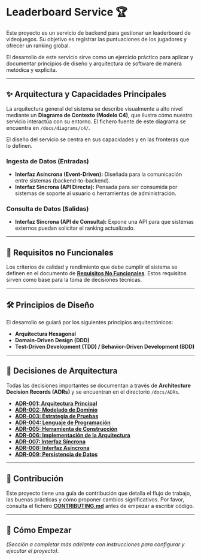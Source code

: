 # Leaderboard Service 🏆

Este proyecto es un servicio de backend para gestionar un leaderboard de videojuegos. Su objetivo es registrar las puntuaciones de los jugadores y ofrecer un ranking global.

El desarrollo de este servicio sirve como un ejercicio práctico para aplicar y documentar principios de diseño y arquitectura de software de manera metódica y explícita.

---

## ✨ Arquitectura y Capacidades Principales

La arquitectura general del sistema se describe visualmente a alto nivel mediante un **Diagrama de Contexto (Modelo C4)**, que ilustra cómo nuestro servicio interactúa con su entorno. El fichero fuente de este diagrama se encuentra en `/docs/diagrams/c4/`.



El diseño del servicio se centra en sus capacidades y en las fronteras que lo definen.

### Ingesta de Datos (Entradas)

* **Interfaz Asíncrona (Event-Driven):** Diseñada para la comunicación entre sistemas (backend-to-backend).
* **Interfaz Síncrona (API Directa):** Pensada para ser consumida por sistemas de soporte al usuario o herramientas de administración.

### Consulta de Datos (Salidas)

* **Interfaz Síncrona (API de Consulta):** Expone una API para que sistemas externos puedan solicitar el ranking actualizado.

---

## 🎯 Requisitos no Funcionales

Los criterios de calidad y rendimiento que debe cumplir el sistema se definen en el documento de **[Requisitos No Funcionales](docs/NFRs.md)**. Estos requisitos sirven como base para la toma de decisiones técnicas.

---

## 🛠️ Principios de Diseño

El desarrollo se guiará por los siguientes principios arquitectónicos:

* **Arquitectura Hexagonal**
* **Domain-Driven Design (DDD)**
* **Test-Driven Development (TDD) / Behavior-Driven Development (BDD)**

---

## 📐 Decisiones de Arquitectura

Todas las decisiones importantes se documentan a través de **Architecture Decision Records (ADRs)** y se encuentran en el directorio `/docs/ADRs`.

* **[ADR-001: Arquitectura Principal](docs/ADRs/ADR-001_Architecture.md)**
* **[ADR-002: Modelado de Dominio](docs/ADRs/ADR-002_Domain_modeling.md)**
* **[ADR-003: Estrategia de Pruebas](docs/ADRs/ADR-003_Test_strategy.md)**
* **[ADR-004: Lenguaje de Programación](docs/ADRs/ADR-004_Language.md)**
* **[ADR-005: Herramienta de Construcción](docs/ADRs/ADR-005_Build_tool.md)**
* **[ADR-006: Implementación de la Arquitectura](docs/ADRs/ADR-006_Architecture_implementation.md)**
* **[ADR-007: Interfaz Síncrona](docs/ADRs/ADR-007_Synchronous_API.md)**
* **[ADR-008: Interfaz Asíncrona](docs/ADRs/ADR-008_Asynchronous_API.md)**
* **[ADR-009: Persistencia de Datos](docs/ADRs/ADR-009_Data_persistence.md)**

---

## 🤝 Contribución

Este proyecto tiene una guía de contribución que detalla el flujo de trabajo, las buenas prácticas y cómo proponer cambios significativos. Por favor, consulta el fichero **[CONTRIBUTING.md](CONTRIBUTING.md)** antes de empezar a escribir código.

---

## 🚀 Cómo Empezar

*(Sección a completar más adelante con instrucciones para configurar y ejecutar el proyecto).*